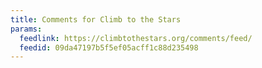 ```yaml
---
title: Comments for Climb to the Stars
params:
  feedlink: https://climbtothestars.org/comments/feed/
  feedid: 09da47197b5f5ef05acff1c88d235498
---
```

